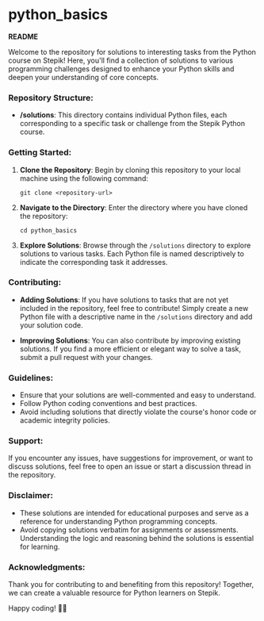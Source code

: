 # python_basics
**README**

Welcome to the repository for solutions to interesting tasks from the Python course on Stepik! Here, you'll find a collection of solutions to various programming challenges designed to enhance your Python skills and deepen your understanding of core concepts.

### Repository Structure:

- **/solutions**: This directory contains individual Python files, each corresponding to a specific task or challenge from the Stepik Python course.
  
### Getting Started:

1. **Clone the Repository**: Begin by cloning this repository to your local machine using the following command:
   ```
   git clone <repository-url>
   ```

2. **Navigate to the Directory**: Enter the directory where you have cloned the repository:
   ```
   cd python_basics
   ```

3. **Explore Solutions**: Browse through the `/solutions` directory to explore solutions to various tasks. Each Python file is named descriptively to indicate the corresponding task it addresses.

### Contributing:

- **Adding Solutions**: If you have solutions to tasks that are not yet included in the repository, feel free to contribute! Simply create a new Python file with a descriptive name in the `/solutions` directory and add your solution code.

- **Improving Solutions**: You can also contribute by improving existing solutions. If you find a more efficient or elegant way to solve a task, submit a pull request with your changes.

### Guidelines:

- Ensure that your solutions are well-commented and easy to understand.
- Follow Python coding conventions and best practices.
- Avoid including solutions that directly violate the course's honor code or academic integrity policies.

### Support:

If you encounter any issues, have suggestions for improvement, or want to discuss solutions, feel free to open an issue or start a discussion thread in the repository.

### Disclaimer:

- These solutions are intended for educational purposes and serve as a reference for understanding Python programming concepts.
- Avoid copying solutions verbatim for assignments or assessments. Understanding the logic and reasoning behind the solutions is essential for learning.

### Acknowledgments:

Thank you for contributing to and benefiting from this repository! Together, we can create a valuable resource for Python learners on Stepik.

Happy coding! 🐍✨
